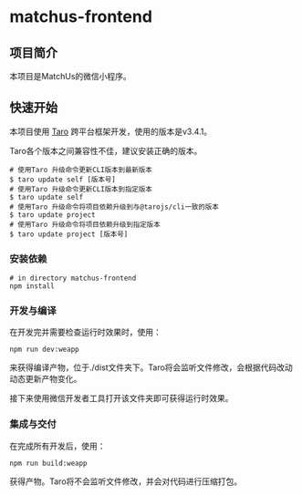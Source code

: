 # matchus-frontend

## 项目简介

本项目是MatchUs的微信小程序。

## 快速开始

本项目使用 [Taro](https://docs.taro.zone/docs/version) 跨平台框架开发，使用的版本是v3.4.1。

Taro各个版本之间兼容性不佳，建议安装正确的版本。

```shell
# 使用Taro 升级命令更新CLI版本到最新版本
$ taro update self [版本号]
# 使用Taro 升级命令更新CLI版本到指定版本
$ taro update self
# 使用Taro 升级命令将项目依赖升级到与@tarojs/cli一致的版本
$ taro update project 
# 使用Taro 升级命令将项目依赖升级到指定版本
$ taro update project [版本号]
```

### 安装依赖

```shell
# in directory matchus-frontend
npm install
```

### 开发与编译

在开发完并需要检查运行时效果时，使用：
```shell
npm run dev:weapp
```
来获得编译产物，位于./dist文件夹下。Taro将会监听文件修改，会根据代码改动动态更新产物变化。

接下来使用微信开发者工具打开该文件夹即可获得运行时效果。

### 集成与交付

在完成所有开发后，使用：
```shell
npm run build:weapp
```
获得产物。Taro将不会监听文件修改，并会对代码进行压缩打包。



